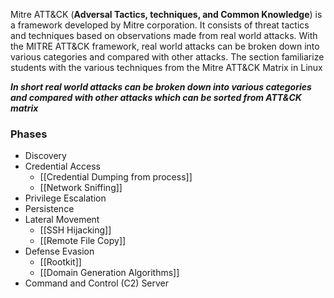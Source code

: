 Mitre ATT&CK (**Adversal Tactics, techniques, and Common Knowledge**) is a framework developed by Mitre corporation. It consists of threat tactics and techniques based on observations made from real world attacks. With the MITRE ATT&CK framework, real world attacks can be broken down into various categories and compared with other attacks. The section familiarize students with the various techniques from the Mitre ATT&CK Matrix in Linux

***In short real world attacks can be broken down into various categories and compared with other attacks which can be sorted from ATT&CK matrix***


### Phases
- Discovery
- Credential Access
	- [[Credential Dumping from process]]
	-  [[Network Sniffing]]
- Privilege Escalation
- Persistence
- Lateral Movement
	- [[SSH Hijacking]]
	- [[Remote File Copy]]
- Defense Evasion
	- [[Rootkit]]
	- [[Domain Generation Algorithms]]
- Command and Control (C2) Server